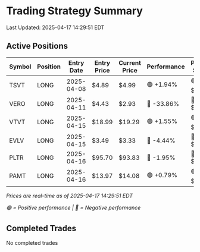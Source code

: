 # Trading Strategy Summary

Last Updated: 2025-04-17 14:29:51 EDT

## Active Positions

| Symbol | Position | Entry Date | Entry Price | Current Price | Performance | P/L per Share |
|--------|----------|------------|-------------|---------------|-------------|--------------|
| TSVT | LONG | 2025-04-08 | $4.89 | $4.99 | 🟢 +1.94% | 🟢 $+0.10 |
| VERO | LONG | 2025-04-11 | $4.43 | $2.93 | 🔴 -33.86% | 🔴 $-1.50 |
| VTVT | LONG | 2025-04-15 | $18.99 | $19.29 | 🟢 +1.55% | 🟢 $+0.30 |
| EVLV | LONG | 2025-04-15 | $3.49 | $3.33 | 🔴 -4.44% | 🔴 $-0.16 |
| PLTR | LONG | 2025-04-16 | $95.70 | $93.83 | 🔴 -1.95% | 🔴 $-1.87 |
| PAMT | LONG | 2025-04-16 | $13.97 | $14.08 | 🟢 +0.79% | 🟢 $+0.11 |

*Prices are real-time as of 2025-04-17 14:29:51 EDT*

*🟢 = Positive performance | 🔴 = Negative performance*

## Completed Trades

No completed trades